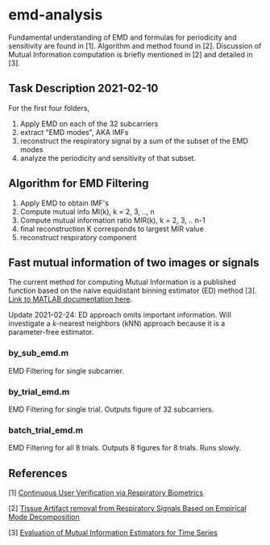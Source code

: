 # emd-analysis
Fundamental understanding of EMD and formulas for periodicity and sensitivity are found in [1]. Algorithm and method found in [2]. Discussion of Mutual Information computation is briefly mentioned in [2] and detailed in [3].

## Task Description 2021-02-10

For the first four folders, 
1. Apply EMD on each of the 32 subcarriers
2. extract "EMD modes", AKA IMFs
3. reconstruct the respiratory signal by a sum of the subset of the EMD modes
4. analyze the periodicity and sensitivity of that subset.

## Algorithm for EMD Filtering

1. Apply EMD to obtain IMF's
2. Compute mutual info MI(k), k = 2, 3, .., n
3. Compute mutual information ratio MIR(k), k = 2, 3, .. n-1
4. final reconstruction K corresponds to largest MIR value
5. reconstruct respiratory component

## Fast mutual information of two images or signals
The current method for computing Mutual Information is a published function based on the naive equidistant binning estimator (ED) method [3]. [Link to MATLAB documentation here](https://www.mathworks.com/matlabcentral/fileexchange/13289-fast-mutual-information-of-two-images-or-signals). 

Update 2021-02-24: ED approach omits important information. Will investigate a _k_-nearest neighbors (kNN) approach because it is a parameter-free estimator.


### by_sub_emd.m
EMD Filtering for single subcarrier. 


### by_trial_emd.m
EMD Filtering for single trial. Outputs figure of 32 subcarriers.


### batch_trial_emd.m
EMD Filtering for all 8 trials. Outputs 8 figures for 8 trials. Runs slowly.


## References

[1] [Continuous User Verification via Respiratory Biometrics](https://ieeexplore.ieee.org/document/9155258)

[2] [Tissue Artifact removal from Respiratory Signals Based on Empirical Mode Decomposition](https://www.researchgate.net/publication/234157872_Tissue_Artifact_Removal_from_Respiratory_Signals_Based_on_Empirical_Mode_Decomposition) 

[3] [Evaluation of Mutual Information Estimators for Time Series](https://www.researchgate.net/publication/45849000_Evaluation_of_Mutual_Information_Estimators_for_Time_Series)
